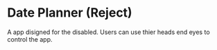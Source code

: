 # Date Planner (Reject)

A app disigned for the disabled. Users can use thier heads end eyes to control the app.
